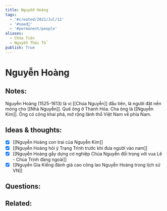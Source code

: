 ```yaml
---
title: Nguyễn Hoàng
tags:
  - '#created/2021/Jul/12'
  - '#seed🥜'
  - '#permanent/people'
aliases:
  - Chúa Tiên
  - Nguyễn Thái Tổ
publish: True
---
```

# Nguyễn Hoàng

## Notes:
Nguyễn Hoàng (1525-1613) là vị [[Chúa Nguyễn]] đầu tiên, là người đặt nền móng cho [[Nhà Nguyễn]]. Quê ông ở Thanh Hóa. Cha ông là [[Nguyễn Kim]]. Ông có công khai phá, mở rộng lãnh thổ Việt Nam về phía Nam.

## Ideas & thoughts:
 - [x] [[Nguyễn Hoàng con trai của Nguyễn Kim]]
 - [x] [[Nguyễn Hoàng hỏi ý Trạng Trình trước khi đưa người vào nam]]
 - [x] [[Nguyễn Hoàng gầy dựng cơ nghiệp Chúa Nguyễn đối trọng với vua Lê - Chúa Trịnh đàng ngoài]]
 - [x] [[Nguyễn Gia Kiểng đánh giá cao công lao Nguyễn Hoàng trong lịch sử VN]]

## Questions:

## Related:



